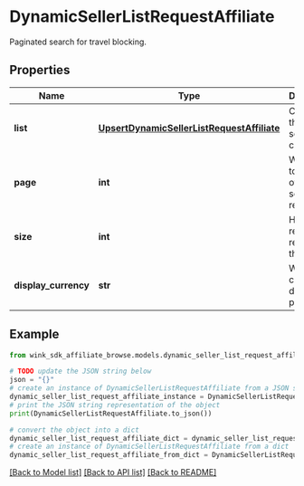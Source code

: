 # DynamicSellerListRequestAffiliate

Paginated search for travel blocking.

## Properties

Name | Type | Description | Notes
------------ | ------------- | ------------- | -------------
**list** | [**UpsertDynamicSellerListRequestAffiliate**](UpsertDynamicSellerListRequestAffiliate.md) | Contains the caller&#39;s search criteria. | 
**page** | **int** | Which page to view out of total search results. | [default to 0]
**size** | **int** | How many result set to return at the time. | [default to 24]
**display_currency** | **str** | Which currency to display the prices in. | [optional] [default to 'USD']

## Example

```python
from wink_sdk_affiliate_browse.models.dynamic_seller_list_request_affiliate import DynamicSellerListRequestAffiliate

# TODO update the JSON string below
json = "{}"
# create an instance of DynamicSellerListRequestAffiliate from a JSON string
dynamic_seller_list_request_affiliate_instance = DynamicSellerListRequestAffiliate.from_json(json)
# print the JSON string representation of the object
print(DynamicSellerListRequestAffiliate.to_json())

# convert the object into a dict
dynamic_seller_list_request_affiliate_dict = dynamic_seller_list_request_affiliate_instance.to_dict()
# create an instance of DynamicSellerListRequestAffiliate from a dict
dynamic_seller_list_request_affiliate_from_dict = DynamicSellerListRequestAffiliate.from_dict(dynamic_seller_list_request_affiliate_dict)
```
[[Back to Model list]](../README.md#documentation-for-models) [[Back to API list]](../README.md#documentation-for-api-endpoints) [[Back to README]](../README.md)



